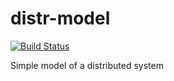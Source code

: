 # distr-model

[![Build Status](https://travis-ci.com/trmigor/distr-model.svg?branch=master)](https://travis-ci.com/trmigor/distr-model)

Simple model of a distributed system